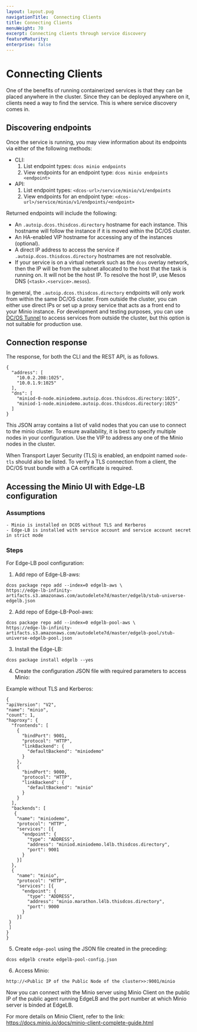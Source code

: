 ```yaml
---
layout: layout.pug
navigationTitle:  Connecting Clients
title: Connecting Clients
menuWeight: 70
excerpt: Connecting clients through service discovery
featureMaturity:
enterprise: false
---
```


# Connecting Clients
One of the benefits of running containerized services is that they can be placed anywhere in the cluster. Since they can be deployed anywhere on it, clients need a way to find the service. This is where service discovery comes in.


## Discovering endpoints

Once the service is running, you may view information about its endpoints via either of the following methods:
- CLI:
  1. List endpoint types: `dcos minio endpoints`
  2. View endpoints for an endpoint type: `dcos minio endpoints <endpoint>`
- API:
  1. List endpoint types: `<dcos-url>/service/minio/v1/endpoints`
  2. View endpoints for an endpoint type: `<dcos-url>/service/minio/v1/endpoints/<endpoint>`

Returned endpoints will include the following:
- An `.autoip.dcos.thisdcos.directory` hostname for each instance. This hostname will follow the instance if it is moved within the DC/OS cluster.
- An HA-enabled VIP hostname for accessing any of the instances (optional).
- A direct IP address to access the service if `.autoip.dcos.thisdcos.directory` hostnames are not resolvable.
- If your service is on a virtual network such as the `dcos` overlay network, then the IP will be from the subnet allocated to the host that the task is running on. It will not be the host IP. To resolve the host IP, use Mesos DNS (`<task>.<service>.mesos`).

In general, the `.autoip.dcos.thisdcos.directory` endpoints will only work from within the same DC/OS cluster. From outside the cluster, you can either use direct IPs or set up a proxy service that acts as a front end to your Minio instance. For development and testing purposes, you can use [DC/OS Tunnel](https://docs.mesosphere.com/1.10/administering-clusters/sshcluster/) to access services from outside the cluster, but this option is not suitable for production use.


## Connection response

The response, for both the CLI and the REST API, is as follows.

```shell
{
  "address": [
    "10.0.2.208:1025",
    "10.0.1.9:1025"
  ],
  "dns": [
    "miniod-0-node.miniodemo.autoip.dcos.thisdcos.directory:1025",
    "miniod-1-node.miniodemo.autoip.dcos.thisdcos.directory:1025"
  ]
}
```

This JSON array contains a list of valid nodes that you can use to connect to the minio cluster. To ensure availability, it is best to specify multiple nodes in your configuration. Use the VIP to address any one of the Minio nodes in the cluster.

When Transport Layer Security (TLS) is enabled, an endpoint named `node-tls` should also be listed. To verify a TLS connection from a client, the DC/OS trust bundle with a CA certificate is required.

## Accessing the Minio UI with Edge-LB configuration

### Assumptions
    - Minio is installed on DCOS without TLS and Kerberos
    - Edge-LB is installed with service account and service account secret in strict mode

### Steps

For Edge-LB pool configuration:
  1. Add repo of Edge-LB-aws:
  ```shell
  dcos package repo add --index=0 edgelb-aws \ 
https://edge-lb-infinity-artifacts.s3.amazonaws.com/autodelete7d/master/edgelb/stub-universe-edgelb.json 
  ```
  2. Add repo of Edge-LB-Pool-aws:
  ```shell
  dcos package repo add --index=0 edgelb-pool-aws \ 
https://edge-lb-infinity-artifacts.s3.amazonaws.com/autodelete7d/master/edgelb-pool/stub-universe-edgelb-pool.json
  ```  
  3. Install the Edge-LB:
  ```shell
  dcos package install edgelb --yes
  ``` 
  4. Create the configuration JSON file with required parameters to access Minio:

  Example without TLS and Kerberos:

  ```shell
  {
  "apiVersion": "V2",
  "name": "minio",
  "count": 1,
  "haproxy": {
    "frontends": [
      {
        "bindPort": 9001,
        "protocol": "HTTP",
        "linkBackend": {
          "defaultBackend": "miniodemo"
        }
      },
      {
        "bindPort": 9000,
        "protocol": "HTTP",
        "linkBackend": {
          "defaultBackend": "minio"
        }
      }
    ],
    "backends": [
     {
      "name": "miniodemo",
      "protocol": "HTTP",
      "services": [{
        "endpoint": {
          "type": "ADDRESS",
          "address": "miniod.miniodemo.l4lb.thisdcos.directory",
          "port": 9001
        }
      }]
    },
    {
      "name": "minio",
      "protocol": "HTTP",
      "services": [{
        "endpoint": {
          "type": "ADDRESS",
          "address": "minio.marathon.l4lb.thisdcos.directory",
          "port": 9000
        }
      }]
   }
   ]
  }
}
  ```
 
 5. Create `edge-pool` using the JSON file created in the preceding:
  ```shell
  dcos edgelb create edgelb-pool-config.json
  ```    
  6. Access Minio:
  ```shell
  http://<Public IP of the Public Node of the cluster>>:9001/minio
  ```      
Now you can connect with the Minio server using Minio Client on the public IP of the public agent running EdgeLB and the port number at which Minio server is binded at EdgeLB. 

For more details on Minio Client, refer to the link:
   https://docs.minio.io/docs/minio-client-complete-guide.html




